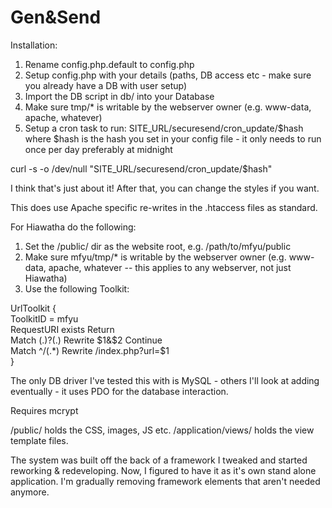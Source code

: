 Gen&Send
==============

Installation:

1. Rename config.php.default to config.php
2. Setup config.php with your details (paths, DB access etc - make sure you already have a DB with user setup)
3. Import the DB script in db/ into your Database
4. Make sure tmp/* is writable by the webserver owner (e.g. www-data, apache, whatever)
5. Setup a cron task to run: SITE_URL/securesend/cron_update/$hash where $hash is the hash you set in your config file - it only needs to run once per day preferably at midnight

curl -s -o /dev/null "SITE_URL/securesend/cron_update/$hash"   

I think that's just about it! After that, you can change the styles if you want.

This does use Apache specific re-writes in the .htaccess files as standard.

For Hiawatha do the following:

1. Set the /public/ dir as the website root, e.g. /path/to/mfyu/public
2. Make sure mfyu/tmp/* is writable by the webserver owner (e.g. www-data, apache, whatever -- this applies to any webserver, not just Hiawatha)
3. Use the following Toolkit:

UrlToolkit {  
   ToolkitID = mfyu  
   RequestURI exists Return  
   Match (.)\?(.) Rewrite $1&$2 Continue  
   Match ^/(.*) Rewrite /index.php?url=$1  
}

The only DB driver I've tested this with is MySQL - others I'll look at adding eventually - it uses PDO for the database interaction.

Requires mcrypt

/public/ holds the CSS, images, JS etc.
/application/views/ holds the view template files.

The system was built off the back of a framework I tweaked and started reworking & redeveloping. Now, I figured to have it as it's own stand alone application. I'm gradually removing framework elements that aren't needed anymore.